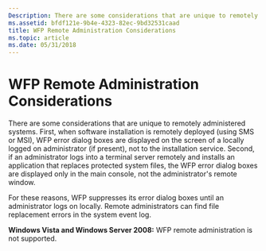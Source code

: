```yaml
---
Description: There are some considerations that are unique to remotely administered systems.
ms.assetid: bfdf121e-9b4e-4323-82ec-9bd32531caad
title: WFP Remote Administration Considerations
ms.topic: article
ms.date: 05/31/2018
---
```


# WFP Remote Administration Considerations

There are some considerations that are unique to remotely administered systems. First, when software installation is remotely deployed (using SMS or MSI), WFP error dialog boxes are displayed on the screen of a locally logged on administrator (if present), not to the installation service. Second, if an administrator logs into a terminal server remotely and installs an application that replaces protected system files, the WFP error dialog boxes are displayed only in the main console, not the administrator's remote window.

For these reasons, WFP suppresses its error dialog boxes until an administrator logs on locally. Remote administrators can find file replacement errors in the system event log.

**Windows Vista and Windows Server 2008:** WFP remote administration is not supported.

 

 



